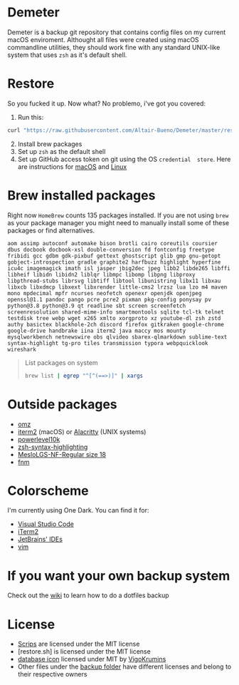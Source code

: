 # Demeter

Demeter is a backup git repository that contains config files on my current 
macOS enviroment. Althought all files were created using macOS commandline 
utilities, they should work fine with any standard UNIX-like system that uses 
`zsh` as it's default shell.

# Restore

So you fucked it up. Now what? No problemo, i've got you covered:

1. Run this:

```bash
curl "https://raw.githubusercontent.com/Altair-Bueno/Demeter/master/restore.sh" | bash
```

2. Install brew packages
3. Set up `zsh` as the default shell
4. Set up GitHub access token on git using the OS `credential 
    store`. Here are instructions for [macOS](https://gist.github.com/nepsilon/0fd0c779f76d7172f12477ba9d71bb66) and [Linux](https://stackoverflow.com/questions/5343068/is-there-a-way-to-cache-https-credentials-for-pushing-commits/18362082#18362082)



# Brew installed packages

Right now `HomeBrew` counts 135 packages installed. If you are not using
`brew` as your package manager you might need to manually install some of 
these packages or find alternatives.

```text
aom assimp autoconf automake bison brotli cairo coreutils coursier dbus docbook docbook-xsl double-conversion fd fontconfig freetype fribidi gcc gdbm gdk-pixbuf gettext ghostscript glib gmp gnu-getopt gobject-introspection gradle graphite2 harfbuzz highlight hyperfine icu4c imagemagick imath isl jasper jbig2dec jpeg libb2 libde265 libffi libheif libidn libidn2 liblqr libmpc libomp libpng libproxy libpthread-stubs librsvg libtiff libtool libunistring libx11 libxau libxcb libxdmcp libxext libxrender little-cms2 lrzsz lua lzo m4 maven mono mpdecimal mpfr ncurses neofetch openexr openjdk openjpeg openssl@1.1 pandoc pango pcre pcre2 pixman pkg-config ponysay pv python@3.8 python@3.9 qt readline sbt screen screenfetch screenresolution shared-mime-info smartmontools sqlite tcl-tk telnet testdisk tree webp wget x265 xmlto xorgproto xz youtube-dl zsh zstd authy basictex blackhole-2ch discord firefox gitkraken google-chrome google-drive handbrake iina iterm2 java maccy mos mounty mysqlworkbench netnewswire obs qlvideo sbarex-qlmarkdown sublime-text syntax-highlight tg-pro tiles transmission typora webpquicklook wireshark
```

> List packages on system
> ```bash
> brew list | egrep "^[^(==>)]" | xargs
> ```
# Outside packages
- [omz](https://ohmyz.sh/)
- [iterm2](https://iterm2.com/) (macOS) or [Alacritty](https://github.com/alacritty/alacritty)
  (UNIX systems)
- [powerlevel10k](https://github.com/romkatv/powerlevel10k)
- [zsh-syntax-highlighting](https://github.com/zsh-users/zsh-syntax-highlighting)
- [MesloLGS-NF-Regular size 18](https://github.com/romkatv/powerlevel10k#meslo-nerd-font-patched-for-powerlevel10k)
- [fnm](https://github.com/Schniz/fnm)

# Colorscheme
I'm currently using One Dark. You can find it for:

- [Visual Studio Code](https://github.com/one-dark/vscode-one-dark-theme)
- [iTerm2](https://github.com/one-dark/iterm-one-dark-theme)
- [JetBrains' IDEs](https://github.com/one-dark/jetbrains-one-dark-theme)
- [vim](https://github.com/joshdick/onedark.vim/)


# If you want your own backup system
Check out the [wiki](https://github.com/Altair-Bueno/Demeter/wiki) to learn
how to do a dotfiles backup

# License

- [Scrips](scripts/) are licensed under the MIT license
- [restore.sh] is licensed under the MIT license
- [database icon](Icon?) licensed under MIT by [VigoKrumins](https://github.com/VigoKrumins/folder-icons/)
- Other files under the [backup folder](backup/) have different licenses and 
belong to their respective owners